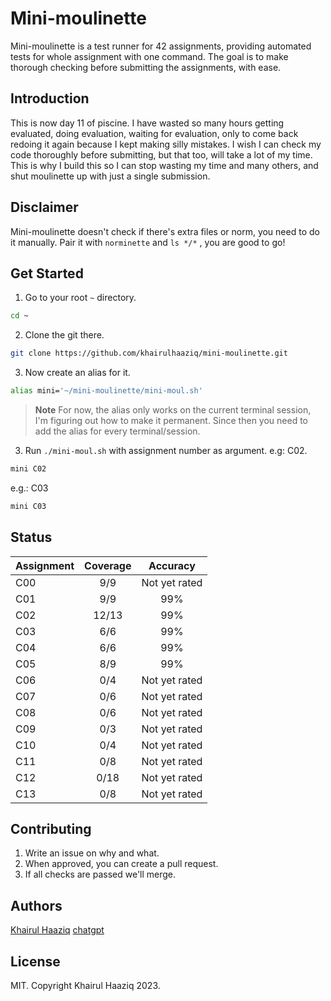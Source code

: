 # Mini-moulinette

Mini-moulinette is a test runner for 42 assignments, providing automated tests for whole assignment with one command. The goal is to make thorough checking before submitting the assignments, with ease.


## Introduction

This is now day 11 of piscine. I have wasted so many hours getting evaluated, doing evaluation, waiting for evaluation, only to come back redoing it again because I kept making silly mistakes. I wish I can check my code thoroughly before submitting, but that too, will take a lot of my time. This is why I build this so I can stop wasting my time and many others, and shut moulinette up with just a single submission.


## Disclaimer

Mini-moulinette doesn't check if there's extra files or norm, you need to do it manually. Pair it with `norminette` and `ls */*` , you are good to go!


## Get Started

1. Go to your root `~` directory.

```bash
cd ~
```


2. Clone the git there.

```bash
git clone https://github.com/khairulhaaziq/mini-moulinette.git
```


3. Now create an alias for it.

```bash
alias mini='~/mini-moulinette/mini-moul.sh'
```

> **Note**
> For now, the alias only works on the current terminal session, I'm figuring out how to make it permanent. Since then you need to add the alias for every terminal/session.


3. Run `./mini-moul.sh` with assignment number as argument. e.g: C02.

```bash
mini C02
```

e.g.: C03

```bash
mini C03
```


## Status

| Assignment            | Coverage                   | Accuracy         |
| :-------------------- | :------------------------: | :--------------: |
| C00                   | 9/9                        | Not yet rated    |
| C01                   | 9/9                        | 99%              |
| C02                   | 12/13                      | 99%              |
| C03                   | 6/6                        | 99%              |
| C04                   | 6/6                        | 99%              |
| C05                   | 8/9                        | 99%              |
| C06                   | 0/4                        | Not yet rated    |
| C07                   | 0/6                        | Not yet rated    |
| C08                   | 0/6                        | Not yet rated    |
| C09                   | 0/3                        | Not yet rated    |
| C10                   | 0/4                        | Not yet rated    |
| C11                   | 0/8                        | Not yet rated    |
| C12                   | 0/18                       | Not yet rated    |
| C13                   | 0/8                        | Not yet rated    |


## Contributing

1. Write an issue on why and what.
2. When approved, you can create a pull request.
3. If all checks are passed we'll merge.


## Authors

[Khairul Haaziq](@khairulhaaziq)
[chatgpt](ai.com)


## License

MIT. Copyright Khairul Haaziq 2023.
